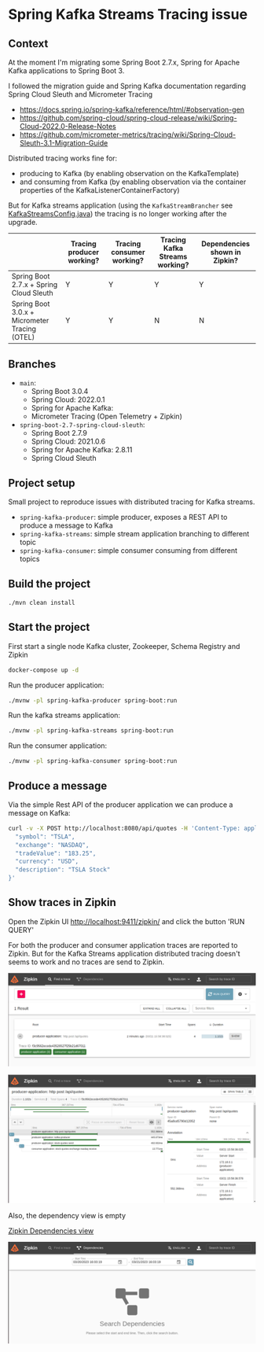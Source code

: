 # Spring Kafka Streams Tracing issue

## Context

At the moment I'm migrating some Spring Boot 2.7.x, Spring for Apache Kafka applications to Spring Boot 3.

I followed the migration guide and Spring Kafka documentation regarding Spring Cloud Sleuth and Micrometer Tracing 
* https://docs.spring.io/spring-kafka/reference/html/#observation-gen
* https://github.com/spring-cloud/spring-cloud-release/wiki/Spring-Cloud-2022.0-Release-Notes
* https://github.com/micrometer-metrics/tracing/wiki/Spring-Cloud-Sleuth-3.1-Migration-Guide

Distributed tracing works fine for:
* producing to Kafka (by enabling observation on the KafkaTemplate) 
* and consuming from Kafka (by enabling observation via the container properties of the KafkaListenerContainerFactory) 

But for Kafka streams application (using the `KafkaStreamBrancher` see [KafkaStreamsConfig.java](spring-kafka-streams/src/main/java/nl/jtim/kafka/streams/config/KafkaStreamsConfig.java)) the tracing is no longer working after the upgrade.

|                                               | Tracing producer working? | Tracing consumer working? | Tracing Kafka Streams working? | Dependencies shown in Zipkin? |
|-----------------------------------------------|---------------------------|---------------------------|--------------------------------|-------------------------------|
| Spring Boot 2.7.x + Spring Cloud Sleuth       | Y                         | Y                         | Y                              | Y                             |
| Spring Boot 3.0.x + Micrometer Tracing (OTEL) | Y                         | Y                         | N                              | N                             |

## Branches

* `main`: 
  * Spring Boot 3.0.4
  * Spring Cloud: 2022.0.1
  * Spring for Apache Kafka: 
  * Micrometer Tracing (Open Telemetry + Zipkin)
* `spring-boot-2.7-spring-cloud-sleuth`: 
  * Spring Boot 2.7.9
  * Spring Cloud: 2021.0.6
  * Spring for Apache Kafka: 2.8.11 
  * Spring Cloud Sleuth

## Project setup

Small project to reproduce issues with distributed tracing for Kafka streams.

* `spring-kafka-producer`: simple producer, exposes a REST API to produce a message to Kafka
* `spring-kafka-streams`: simple stream application branching to different topic
* `spring-kafka-consumer`: simple consumer consuming from different topics

## Build the project

```bash
./mvn clean install
```

## Start the project

First start a single node Kafka cluster, Zookeeper, Schema Registry and Zipkin

```bash
docker-compose up -d
```

Run the producer application:

```bash
./mvnw -pl spring-kafka-producer spring-boot:run 
```

Run the kafka streams application:

```bash
./mvnw -pl spring-kafka-streams spring-boot:run 
```

Run the consumer application:

```bash
./mvnw -pl spring-kafka-consumer spring-boot:run 
```

## Produce a message

Via the simple Rest API of the producer application we can produce a message on Kafka:

```bash
curl -v -X POST http://localhost:8080/api/quotes -H 'Content-Type: application/json' -d '{
  "symbol": "TSLA",
  "exchange": "NASDAQ",
  "tradeValue": "183.25",
  "currency": "USD",
  "description": "TSLA Stock"
}'
```

## Show traces in Zipkin

Open the Zipkin UI [http://localhost:9411/zipkin/](http://localhost:9411/zipkin/) and click the button 'RUN QUERY'

For both the producer and consumer application traces are reported to Zipkin.
But for the Kafka Streams application distributed tracing doesn't seems to work and no traces are send to Zipkin.

![](images/spring-boot-3-zipkin-traces-overview.png)

![](images/spring-boot-3-zipkin-traces-details.png)

Also, the dependency view is empty 

[Zipkin Dependencies view](http://localhost:9411/zipkin/dependency)

![](images/spring-boot-3-zipkin-traces-dependencies-empty.png)